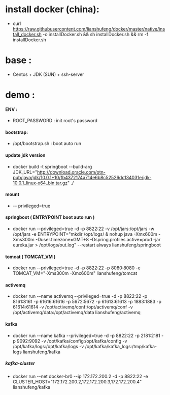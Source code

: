 # install docker (china): 
- curl https://raw.githubusercontent.com/lianshufeng/docker/master/native/install_docker.sh -o installDocker.sh && sh installDocker.sh && rm -f installDocker.sh

# base :  
- Centos + JDK (SUN) + ssh-server

# demo :


#### ENV :
- ROOT_PASSWORD : init root's password


#### bootstrap:
- /opt/bootstrap.sh : boot auto run


#### update jdk version
- docker build -t springboot --build-arg JDK_URL="http://download.oracle.com/otn-pub/java/jdk/10.0.1+10/fb4372174a714e6b8c52526dc134031e/jdk-10.0.1_linux-x64_bin.tar.gz"  ./ 

#### mount
- -- privileged=true

#### springboot ( ENTRYPOINT  boot auto run )
- docker run --privileged=true -d -p 8822:22 -v /opt/jars:/opt/jars -w /opt/jars -e ENTRYPOINT="mkdir /opt/logs/ & nohup java -Xmx600m -Xms300m -Duser.timezone=GMT+8 -Dspring.profiles.active=prod -jar eureka.jar > /opt/logs/out.log" --restart always lianshufeng/springboot

#### tomcat ( TOMCAT_VM )
- docker run --privileged=true -d -p 8822:22 -p 8080:8080 -e TOMCAT_VM="-Xms300m -Xmx600m" lianshufeng/tomcat

#### activemq 
- docker run --name activemq --privileged=true -d -p 8822:22 -p 8161:8161 -p 61616:61616 -p 5672:5672 -p 61613:61613 -p 1883:1883 -p 61614:61614  -v /opt/activemq/conf:/opt/activemq/conf  -v /opt/activemq/data:/opt/activemq/data lianshufeng/activemq


#### kafka 
- docker run --name kafka --privileged=true -d -p 8822:22 -p 2181:2181 -p 9092:9092 -v /opt/kafka/config:/opt/kafka/config -v /opt/kafka/logs:/opt/kafka/logs -v /opt/kafka/kafka_logs:/tmp/kafka-logs lianshufeng/kafka
##### kafka-cluster
- docker run --net docker-br0 --ip 172.172.200.2 -d -p 8822:22 -e CLUSTER_HOST="172.172.200.2,172.172.200.3,172.172.200.4" lianshufeng/kafka

